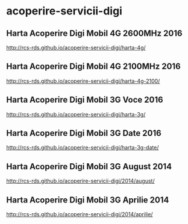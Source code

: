 acoperire-servicii-digi
=======================

## Harta Acoperire Digi Mobil 4G 2600MHz 2016 ##
http://rcs-rds.github.io/acoperire-servicii-digi/harta-4g/

## Harta Acoperire Digi Mobil 4G 2100MHz 2016 ##
http://rcs-rds.github.io/acoperire-servicii-digi/harta-4g-2100/

## Harta Acoperire Digi Mobil 3G Voce 2016 ##
http://rcs-rds.github.io/acoperire-servicii-digi/harta-3g/

## Harta Acoperire Digi Mobil 3G Date 2016 ##
http://rcs-rds.github.io/acoperire-servicii-digi/harta-3g-date/

## Harta Acoperire Digi Mobil 3G August 2014 ##
http://rcs-rds.github.io/acoperire-servicii-digi/2014/august/

## Harta Acoperire Digi Mobil 3G Aprilie 2014 ##
http://rcs-rds.github.io/acoperire-servicii-digi/2014/aprilie/
